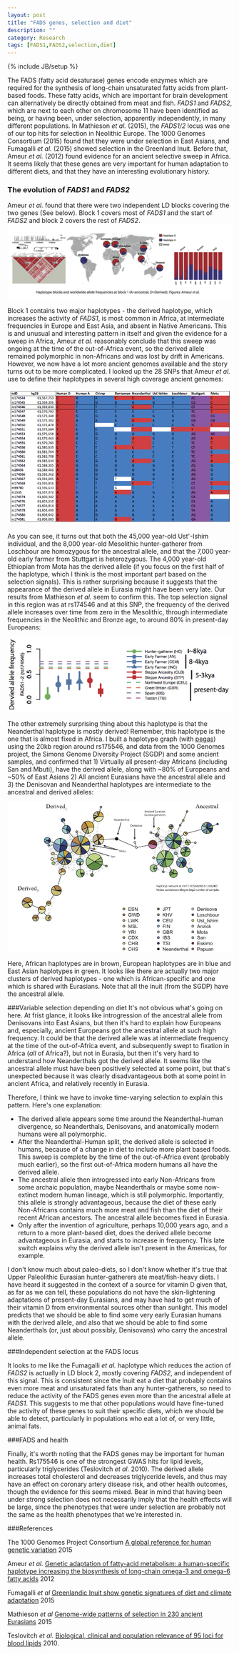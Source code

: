 ```yaml
---
layout: post
title: "FADS genes, selection and diet"
description: ""
category: Research
tags: [FADS1,FADS2,selection,diet]
---
```

{% include JB/setup %}

The FADS (fatty acid desaturase) genes encode enzymes which are required for the synthesis of long-chain unsaturated fatty acids from plant-based foods. These fatty acids, which are important for brain development can alternatively be directly obtained from meat and fish. *FADS1* and *FADS2*, which are next to each other on chromosome 11 have been identified as being, or having been, under selection, apparently independently, in many different populations. In Mathieson *et al.* (2015), the *FADS1/2* locus was one of our top hits for selection in Neolithic Europe. The 1000 Genomes Consortium (2015) found that they were under selection in East Asians, and Fumagalli *et al.* (2015) showed selection in the Greenland Inuit. Before that, Ameur *et al.* (2012) found evidence for an ancient selective sweep in Africa. It seems  likely that these genes are very important for human adaptation to different diets, and that they have an interesting evolutionary history. 

### The evolution of *FADS1* and *FADS2*

Ameur *et al.* found that there were two independent LD blocks covering the two genes (See below). Block 1 covers most of *FADS1* and the start of *FADS2* and block 2 covers the rest of *FADS2*.
![FADS1 and 2 LD blocks](/assets/images/Ameur_FADS_Frequencies.jpg)

Block 1 contains two major haplotypes - the derived haplotype, which increases the activity of *FADS1*, is most common in Africa, at intermediate frequencies in Europe and East Asia, and absent in Native Americans. This is and unusual and interesting pattern in itself and given the evidence for a sweep in Africa, Ameur *et al.* reasonably conclude that this sweep was ongoing at the time of the out-of-Africa event, so the derived allele remained polymorphic in non-Africans and was lost by drift in Americans. However, we now have a lot more ancient genomes available and the story turns out to be more complicated. I looked up the 28 SNPs that Ameur *et al.* use to define their haplotypes in several high coverage ancient genomes:
 
![FADS1 and 2 LD blocks](/assets/images/Ancient_FADS_haplotypes.png)

As you can see, it turns out that both the 45,000 year-old Ust'-Ishim individual, and the 8,000 year-old Mesolithic hunter-gatherer from Loschbour are homozygous for the ancestral allele, and that the 7,000 year-old early farmer from Stuttgart is heterozygous. The 4,000 year-old Ethiopian from Mota has the derived allele (if you focus on the first half of the haplotype, which I think is the most important part based on the selection signals). This is rather surprising because it suggests that the appearance of the derived allele in Eurasia might have been very late. Our results from Mathieson *et al.* seem to confirm this. The top selection signal in this region was at rs174546 and at this SNP, the frequency of the derived allele increases over time from zero in the Mesolithic, through intermediate frequencies in the Neolithic and Bronze age, to around 80% in present-day Europeans: 

![rs174546 frequencies](/assets/images/Mathieson_FADS_Frequencies.png)

The other extremely surprising thing about this haplotype is that the Neanderthal haplotype is mostly derived! Remember, this haplotype is the one that is almost fixed in Africa. I built a haplotype graph (with [pegas](https://cran.r-project.org/package=pegas)) using the 20kb region around rs175546, and data from the 1000 Genomes project, the Simons Genome Diversity Project (SGDP) and some ancient samples, and confirmed that 1) Virtually all present-day Africans (including San and Mbuti), have the derived allele, along with ~80% of Europeans and ~50% of East Asians 2) All ancient Eurasians have the ancestral allele and 3) the Denisovan and Neanderthal haplotypes are intermediate to the ancestral and derived alleles: 

![FADS1 haplotype network](/assets/images/FADS_hapnet.jpg)

Here, African haplotypes are in brown, European haplotypes are in blue and East Asian haplotypes in green. It looks like there are actually two major clusters of derived haplotypes - one which is African-specific and one which is shared with Eurasians. Note that all the inuit (from the SGDP) have the ancestral allele. 

###Variable selection depending on diet
It's not obvious what's going on here. At frist glance, it looks like introgression of the ancestral allele from Denisovans into East Asians, but then it's hard to explain how Europeans and, especially, ancient Europeans got the ancestral allele at such high frequency. It could be that the derived allele was at intermediate frequency at the time of the out-of-Africa event, and subsequently swept to fixation in Africa (*all* of Africa?), but not in Eurasia, but then it's very hard to understand how Neanderthals got the derived allele. It seems like the ancestral allele must have been positively selected at some point, but that's unexpected because it was clearly disadvantageous both at some point in ancient Africa, and relatively recently in Eurasia. 

Therefore, I think we have to invoke time-varying selection to explain this pattern. Here's one explanation:

- The derived allele appears some time around the Neanderthal-human divergence, so Neanderthals, Denisovans, and anatomically modern humans were all polymorphic. 
- After the Neanderthal-Human split, the derived allele is selected in humans, because of a change in diet to include more plant based foods. This sweep is complete by the time of the out-of-Africa event (probably much earlier), so the first out-of-Africa modern humans all have the derived allele. 
- The ancestral allele then introgressed into early Non-Africans from some archaic population, maybe Neanderthals or maybe some now-extinct modern human lineage, which is still polymorphic. Importantly, this allele is strongly advantageous, because the diet of these early Non-Africans contains much more meat and fish than the diet of their recent African ancestors. The ancestral allele becomes fixed in Eurasia. 
- Only after the invention of agriculture, perhaps 10,000 years ago, and a return to a more plant-based diet, does the derived allele become advantageous in Eurasia, and starts to increase in frequency. This late switch explains why the derived allele isn't present in the Americas, for example. 

I don't know much about paleo-diets, so I don't know whether it's true that Upper Paleolithic Eurasian hunter-gatherers ate meat/fish-heavy diets. I have heard it suggested in the context of a source for vitamin D given that, as far as we can tell, these populations do not have the skin-lightening adaptations of present-day Eurasians, and may have had to get much of their vitamin D from environmental sources other than sunlight. This model predicts that we should be able to find some very early Eurasian humans with the derived allele, and also that we should be able to find some Neanderthals (or, just about possibly, Denisovans) who carry the ancestral allele. 

###Independent selection at the FADS locus

It looks to me like the Fumagalli *et al.* haplotype which reduces the action of *FADS2* is actually in LD block 2, mostly covering *FADS2*, and independent of this signal. This is consistent since the Inuit eat a diet that probably contains even more meat and unsaturated fats than any hunter-gatherers, so need to reduce the activity of the FADS genes even more than the ancestral allele at *FADS1*. This suggests to me that other populations would have fine-tuned the activity of these genes to suit their specific diets, which we should be able to detect, particularly in populations who eat a lot of, or very little, animal fats.

###FADS and health

Finally, it's worth noting that the FADS genes may be important for human health. Rs175546 is one of the strongest GWAS hits for lipid levels, particularly triglycerides (Teslovitch *et al.* 2010). The derived allele increases total cholesterol and decreases triglyceride levels, and thus may have an effect on coronary artery disease risk, and other health outcomes, though the evidence for this seems mixed. Bear in mind that having been under strong selection does not necessarily imply that the health effects will be large, since the phenotypes that were under selection are probably not the same as the health phenotypes that we're interested in.
 

###References

The 1000 Genomes Project Consortium [A global reference for human genetic variation](www.nature.com/articles/nature15393) 2015

Ameur *et al.* [Genetic adaptation of fatty-acid metabolism: a human-specific haplotype increasing the biosynthesis of long-chain omega-3 and omega-6 fatty acids]([http://www.ncbi.nlm.nih.gov/pubmed/22503634) 2012

Fumagalli *et al* [Greenlandic Inuit show genetic signatures of diet and
climate adaptation](http://cteg.berkeley.edu/~nielsen/wordpress/wp-content/uploads/2015/09/Science-2015-Fumagalli-1343-7.pdf) 2015

Mathieson *et al* [Genome-wide patterns of selection in 230 ancient Eurasians](http://genetics.med.harvard.edu/reich/Reich_Lab/Publications_files/2015_Nature_Mathieson_selection_concatenated.pdf) 2015

Teslovitch *et al.* [Biological, clinical and population relevance of 95 loci for blood lipids](http://www.ncbi.nlm.nih.gov/pubmed/20686565) 2010.
